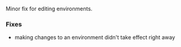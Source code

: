 Minor fix for editing environments.

### Fixes

- making changes to an environment didn't take effect right away
